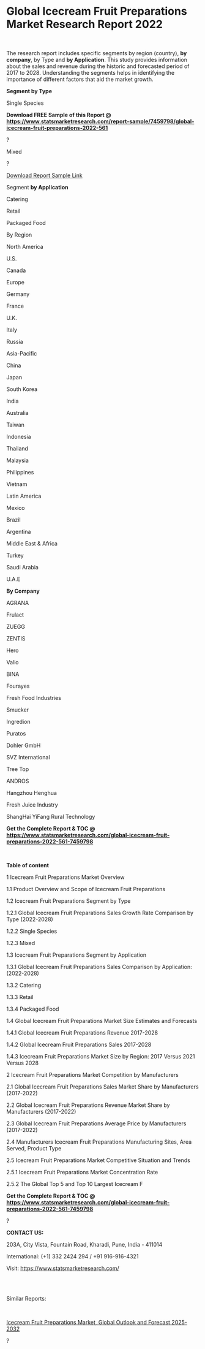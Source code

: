 <h1>Global Icecream Fruit Preparations Market Research Report 2022</h1><br/><p>The research report includes specific segments by region (country), <strong>by company</strong>, by Type and <strong>by Application</strong>. This study provides information about the sales and revenue during the historic and forecasted period of 2017 to 2028. Understanding the segments helps in identifying the importance of different factors that aid the market growth.</p>
 
 
 
 <p><strong>Segment by Type</strong></p>
 
 
 
 <p>Single Species</p>
 
 
 
 <div><b>Download FREE Sample of this Report @ <a href="https://www.statsmarketresearch.com/download-free-sample/7459798/global-icecream-fruit-preparations-2022-561">https://www.statsmarketresearch.com/report-sample/7459798/global-icecream-fruit-preparations-2022-561</a></b></div>
 
 
 
 <p>? </p>
 
 
 
 <p>Mixed</p>
 
 
 
 <p>? </p>
 
 
 
 <p><a href="https://www.statsmarketresearch.com/download-free-sample/7459798/global-icecream-fruit-preparations-2022-561">Download Report Sample Link</a></p>
 
 
 
 <p>Segment <strong>by Application</strong></p>
 
 
 
 <p>Catering</p>
 
 
 
 <p>Retail</p>
 
 
 
 <p>Packaged Food</p>
 
 
 
 <p>By Region</p>
 
 
 
 <p>North America</p>
 
 
 
 <p>U.S.</p>
 
 
 
 <p>Canada</p>
 
 
 
 <p>Europe</p>
 
 
 
 <p>Germany</p>
 
 
 
 <p>France</p>
 
 
 
 <p>U.K.</p>
 
 
 
 <p>Italy</p>
 
 
 
 <p>Russia</p>
 
 
 
 <p>Asia-Pacific</p>
 
 
 
 <p>China</p>
 
 
 
 <p>Japan</p>
 
 
 
 <p>South Korea</p>
 
 
 
 <p>India</p>
 
 
 
 <p>Australia</p>
 
 
 
 <p>Taiwan</p>
 
 
 
 <p>Indonesia</p>
 
 
 
 <p>Thailand</p>
 
 
 
 <p>Malaysia</p>
 
 
 
 <p>Philippines</p>
 
 
 
 <p>Vietnam</p>
 
 
 
 <p>Latin America</p>
 
 
 
 <p>Mexico</p>
 
 
 
 <p>Brazil</p>
 
 
 
 <p>Argentina</p>
 
 
 
 <p>Middle East & Africa</p>
 
 
 
 <p>Turkey</p>
 
 
 
 <p>Saudi Arabia</p>
 
 
 
 <p>U.A.E</p>
 
 
 
 <p><strong>By Company</strong></p>
 
 
 
 <p>AGRANA</p>
 
 
 
 <p>Frulact</p>
 
 
 
 <p>ZUEGG</p>
 
 
 
 <p>ZENTIS</p>
 
 
 
 <p>Hero</p>
 
 
 
 <p>Valio</p>
 
 
 
 <p>BINA</p>
 
 
 
 <p>Fourayes</p>
 
 
 
 <p>Fresh Food Industries</p>
 
 
 
 <p>Smucker</p>
 
 
 
 <p>Ingredion</p>
 
 
 
 <p>Puratos</p>
 
 
 
 <p>Dohler GmbH</p>
 
 
 
 <p>SVZ International</p>
 
 
 
 <p>Tree Top</p>
 
 
 
 <p>ANDROS</p>
 
 
 
 <p>Hangzhou Henghua</p>
 
 
 
 <p>Fresh Juice Industry</p>
 
 
 
 <p>ShangHai YiFang Rural Technology</p>
 
 
 
 <div><b>Get the Complete Report & TOC @ <a href="https://www.statsmarketresearch.com/global-icecream-fruit-preparations-2022-561-7459798">https://www.statsmarketresearch.com/global-icecream-fruit-preparations-2022-561-7459798</a></b></div>
 
 
 
 <p><br />
 
 <b>Table of content</b></p>
 
 
 
 <p>1 Icecream Fruit Preparations Market Overview<br />
 
 1.1 Product Overview and Scope of Icecream Fruit Preparations<br />
 
 1.2 Icecream Fruit Preparations Segment by Type<br />
 
 1.2.1 Global Icecream Fruit Preparations Sales Growth Rate Comparison by Type (2022-2028)<br />
 
 1.2.2 Single Species<br />
 
 1.2.3 Mixed<br />
 
 1.3 Icecream Fruit Preparations Segment by Application<br />
 
 1.3.1 Global Icecream Fruit Preparations Sales Comparison by Application: (2022-2028)<br />
 
 1.3.2 Catering<br />
 
 1.3.3 Retail<br />
 
 1.3.4 Packaged Food<br />
 
 1.4 Global Icecream Fruit Preparations Market Size Estimates and Forecasts<br />
 
 1.4.1 Global Icecream Fruit Preparations Revenue 2017-2028<br />
 
 1.4.2 Global Icecream Fruit Preparations Sales 2017-2028<br />
 
 1.4.3 Icecream Fruit Preparations Market Size by Region: 2017 Versus 2021 Versus 2028<br />
 
 2 Icecream Fruit Preparations Market Competition by Manufacturers<br />
 
 2.1 Global Icecream Fruit Preparations Sales Market Share by Manufacturers (2017-2022)<br />
 
 2.2 Global Icecream Fruit Preparations Revenue Market Share by Manufacturers (2017-2022)<br />
 
 2.3 Global Icecream Fruit Preparations Average Price by Manufacturers (2017-2022)<br />
 
 2.4 Manufacturers Icecream Fruit Preparations Manufacturing Sites, Area Served, Product Type<br />
 
 2.5 Icecream Fruit Preparations Market Competitive Situation and Trends<br />
 
 2.5.1 Icecream Fruit Preparations Market Concentration Rate<br />
 
 2.5.2 The Global Top 5 and Top 10 Largest Icecream F</p>
 
 
 
 <div><b>Get the Complete Report & TOC @ <a href="https://www.statsmarketresearch.com/global-icecream-fruit-preparations-2022-561-7459798">https://www.statsmarketresearch.com/global-icecream-fruit-preparations-2022-561-7459798</a></b></div>
 
 
 
 <p>? </p>
 
 
 
 <p><b>CONTACT US:</b><br />
 
 203A, City Vista, Fountain Road, Kharadi, Pune, India - 411014<br />
 
 International: (+1) 332 2424 294 / +91 916-916-4321<br />
 
 Visit: <a href="https://www.statsmarketresearch.com/">https://www.statsmarketresearch.com/</a><br />
 
 <br />
 
 <br />
 
 Similar Reports:<br />
 
 <br />
 
 <a href="https://www.statsmarketresearch.com/global-icecream-fruit-preparations-forecast-2025-2032-498-8036676">Icecream Fruit Preparations Market, Global Outlook and Forecast 2025-2032</a><br />
 
 ? </p>